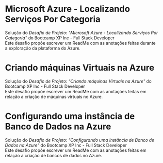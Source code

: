 # Microsoft Azure - Localizando Serviços Por Categoria

Solução do *Desafio de Projeto: "Microsoft Azure - Localizando Serviços Por Categoria"* do Bootcamp XP Inc - Full Stack Developer  
Este desafio propõe escrever um ReadMe com as anotações feitas durante a exploração da plataforma do Azure.

# Criando máquinas Virtuais na Azure

Solução do *Desafio de Projeto: "Criando máquinas Virtuais na Azure"* do Bootcamp XP Inc - Full Stack Developer  
Este desafio propõe escrever um ReadMe com as anotações feitas em relação a criação de máquinas virtuais no Azure.

# Configurando uma instância de Banco de Dados na Azure

Solução do *Desafio de Projeto: "Configurando uma instância de Banco de Dados na Azure"* do Bootcamp XP Inc - Full Stack Developer  
Este desafio propõe escrever um ReadMe com as anotações feitas em relação a criação de bancos de dados no Azure.
